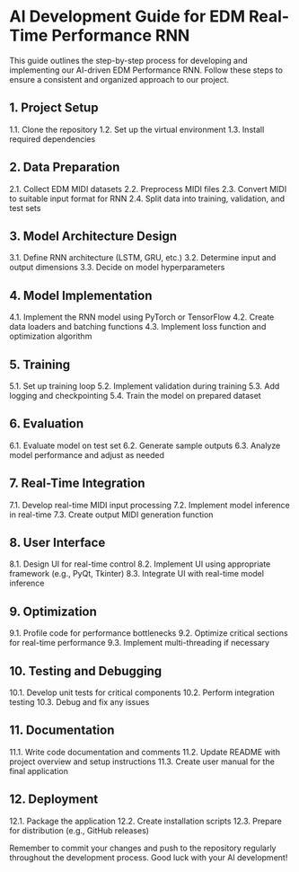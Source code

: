 # AI Development Guide for EDM Real-Time Performance RNN

This guide outlines the step-by-step process for developing and implementing our AI-driven EDM Performance RNN. Follow these steps to ensure a consistent and organized approach to our project.

## 1. Project Setup

1.1. Clone the repository
1.2. Set up the virtual environment
1.3. Install required dependencies

## 2. Data Preparation

2.1. Collect EDM MIDI datasets
2.2. Preprocess MIDI files
2.3. Convert MIDI to suitable input format for RNN
2.4. Split data into training, validation, and test sets

## 3. Model Architecture Design

3.1. Define RNN architecture (LSTM, GRU, etc.)
3.2. Determine input and output dimensions
3.3. Decide on model hyperparameters

## 4. Model Implementation

4.1. Implement the RNN model using PyTorch or TensorFlow
4.2. Create data loaders and batching functions
4.3. Implement loss function and optimization algorithm

## 5. Training

5.1. Set up training loop
5.2. Implement validation during training
5.3. Add logging and checkpointing
5.4. Train the model on prepared dataset

## 6. Evaluation

6.1. Evaluate model on test set
6.2. Generate sample outputs
6.3. Analyze model performance and adjust as needed

## 7. Real-Time Integration

7.1. Develop real-time MIDI input processing
7.2. Implement model inference in real-time
7.3. Create output MIDI generation function

## 8. User Interface

8.1. Design UI for real-time control
8.2. Implement UI using appropriate framework (e.g., PyQt, Tkinter)
8.3. Integrate UI with real-time model inference

## 9. Optimization

9.1. Profile code for performance bottlenecks
9.2. Optimize critical sections for real-time performance
9.3. Implement multi-threading if necessary

## 10. Testing and Debugging

10.1. Develop unit tests for critical components
10.2. Perform integration testing
10.3. Debug and fix any issues

## 11. Documentation

11.1. Write code documentation and comments
11.2. Update README with project overview and setup instructions
11.3. Create user manual for the final application

## 12. Deployment

12.1. Package the application
12.2. Create installation scripts
12.3. Prepare for distribution (e.g., GitHub releases)

Remember to commit your changes and push to the repository regularly throughout the development process. Good luck with your AI development!